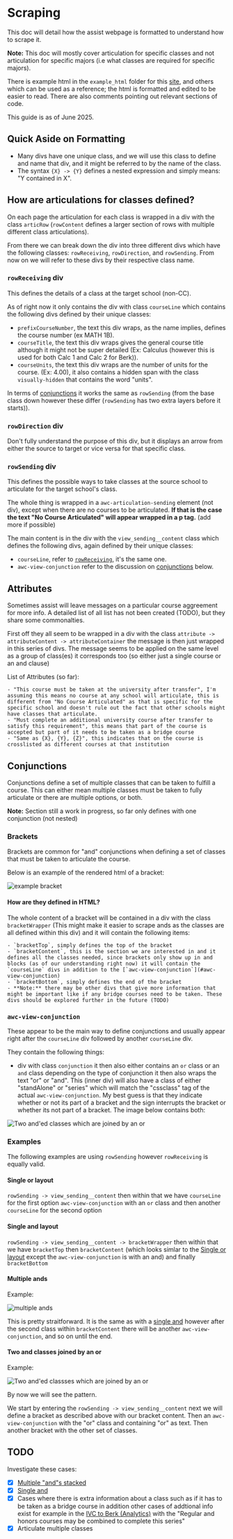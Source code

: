 # Scraping

This doc will detail how the assist webpage is formatted to understand how to scrape it.

**Note:** This doc will mostly cover articulation for specific classes and not articulation for specific majors (i.e what classes are required for specific majors).

There is example html in the `example_html` folder for this [site](https://assist.org/transfer/results?year=75&institution=79&agreement=124&agreementType=from&viewAgreementsOptions=true&view=agreement&viewBy=major&viewSendingAgreements=false&viewByKey=75%2F124%2Fto%2F79%2FMajor%2F23d79a84-d16c-4b58-7dee-08dcb87d5deb), and others which can be used as a reference; the html is formatted and edited to be easier to read. There are also comments pointing out relevant sections of code.

This guide is as of June 2025.

## Quick Aside on Formatting

- Many divs have one unique class, and we will use this class to define and name that div, and it might be referred to by the name of the class.
- The syntax `{X} -> {Y}` defines a nested expression and simply means: "Y contained in X".

## How are articulations for classes defined?

On each page the articulation for each class is wrapped in a div with the class `articRow` (`rowContent` defines a larger section of rows with multiple different class articulations).

From there we can break down the div into three different divs which have the following classes: `rowReceiving`, `rowDirection`, and `rowSending`. From now on we will refer to these divs by their respective class name.

### `rowReceiving` div

This defines the details of a class at the target school (non-CC).

As of right now it only contains the div with class `courseLine` which contains the following divs defined by their unique classes:

- `prefixCourseNumber`, the text this div wraps, as the name implies, defines the course number (ex MATH 1B).
- `courseTitle`, the text this div wraps gives the general course title although it might not be super detailed (Ex: Calculus (however this is used for both Calc 1 and Calc 2 for Berk)).
- `courseUnits`, the text this div wraps are the number of units for the course. (Ex: 4.00), it also contains a hidden span with the class `visually-hidden` that contains the word "units".

In terms of [conjunctions](#conjunctions) it works the same as `rowSending` (from the base class down however these differ (`rowSending` has two extra layers before it starts)).

### `rowDirection` div

Don't fully understand the purpose of this div, but it displays an arrow from either the source to target or vice versa for that specific class.

### `rowSending` div

This defines the possible ways to take classes at the source school to articulate for the target school's class.

The whole thing is wrapped in a `awc-articulation-sending` element (not div), except when there are no courses to be articulated. **If that is the case the text "No Course Articulated" will appear wrapped in a p tag.** (add more if possible)

The main content is in the div with the `view_sending__content` class which defines the following divs, again defined by their unique classes:

- `courseLine`, refer to [`rowReceiving`](#rowreceiving-div), it's the same one.
- `awc-view-conjunction` refer to the discussion on [conjunctions](#conjunctions) below.

## Attributes

Sometimes assist will leave messages on a particular course aggreement for more info. A detailed list of all list has not been created (TODO), but they share some commonalties.

First off they all seem to be wrapped in a div with the class `attribute -> attributeContent -> attributeContainer` the message is then just wrapped in this series of divs. The message seems to be applied on the same level as a group of class(es) it corresponds too (so either just a single course or an and clause)

List of Attributes (so far):

    - "This course must be taken at the university after transfer", I'm assuming this means no course at any school will articulate, this is different from "No Course Articulated" as that is specific for the specific school and doesn't rule out the fact that other schools might have classes that articulate.
    - "Must complete an additional university course after transfer to satisfy this requirement", this means that part of the course is accepted but part of it needs to be taken as a bridge course
    - "Same as {X}, {Y}, {Z}", this indicates that on the course is crosslisted as different courses at that institution

## Conjunctions

Conjunctions define a set of multiple classes that can be taken to fulfill a course. This can either mean multiple classes must be taken to fully articulate or there are multiple options, or both.

**Note:** Section still a work in progress, so far only defines with one conjunction (not nested)

### Brackets

Brackets are common for "and" conjunctions when defining a set of classes that must be taken to articulate the course.

Below is an example of the rendered html of a bracket:

![example bracket](images/bracket_example.png)

#### How are they defined in HTML?

The whole content of a bracket will be contained in a div with the class `bracketWrapper` (This might make it easier to scrape ands as the classes are all defined within this div) and it will contain the following items:

    - `bracketTop`, simply defines the top of the bracket
    - `bracketContent`, this is the section we are interested in and it defines all the classes needed, since brackets only show up in and blocks (as of our understanding right now) it will contain the `courseLine` divs in addition to the [`awc-view-conjunction`](#awc-view-conjunction)
    - `bracketBottom`, simply defines the end of the bracket
    - **Note:** there may be other divs that give more information that might be important like if any bridge courses need to be taken. These divs should be explored further in the future (TODO)

### `awc-view-conjunction`

These appear to be the main way to define conjunctions and usually appear right after the `courseLine` div followed by another `courseLine` div.

They contain the following things:

- div with class `conjunction` it then also either contains an `or` class or an `and` class depending on the type of conjunction it then also wraps the text "or" or "and". This (inner div) will also have a class of either "standAlone" or "series" which will match the "cssclass" tag of the actual `awc-view-conjunction`. My best guess is that they indicate whether or not its part of a bracket and the sign interrupts the bracket or whether its not part of a bracket. The image below contains both:

![Two and'ed classes which are joined by an or](images/one_or_with_two_ands.png)

### Examples

The following examples are using `rowSending` however `rowReceiving` is equally valid.

#### Single or layout

`rowSending -> view_sending__content` then within that we have `courseLine` for the first option `awc-view-conjunction` with an `or` class and then another `courseLine` for the second option

#### Single and layout

`rowSending -> view_sending__content -> bracketWrapper` then within that we have `bracketTop` then `bracketContent` (which looks simlar to the [Single or layout](#single-or-layout) except the `awc-view-conjunction` is with an and) and finally `bracketBottom`

#### Multiple ands

Example:

![multiple ands](images/multiple_ands.png)

This is pretty straitforward. It is the same as with a [single and](#single-and-layout) however after the second class within `bracketContent` there will be another `awc-view-conjunction`, and so on until the end.

#### Two and classes joined by an or

Example:

![Two and'ed classses which are joined by an or](images/one_or_with_two_ands.png)

By now we will see the pattern.

We start by entering the `rowSending -> view_sending__content` next we will define a bracket as described above with our bracket content. Then an `awc-view-conjunction` with the "or" class and containing "or" as text. Then another bracket with the other set of classes.

## TODO

Investigate these cases:

- [x] [Multiple "and"s stacked](https://assist.org/transfer/results?year=75&institution=79&agreement=105&agreementType=from&viewAgreementsOptions=true&view=agreement&viewBy=major&viewSendingAgreements=false&viewByKey=75%2F105%2Fto%2F79%2FMajor%2F3600bdbe-e56c-4bb8-7e00-08dcb87d5deb)
- [x] [Single and](https://assist.org/transfer/results?year=75&institution=79&agreement=121&agreementType=from&viewAgreementsOptions=true&view=agreement&viewBy=major&viewSendingAgreements=false&viewByKey=75%2F121%2Fto%2F79%2FMajor%2F6419da5a-b4fd-4922-7ddb-08dcb87d5deb)
- [x] Cases where there is extra information about a class such as if it has to be taken as a bridge course in addition other cases of addtional info exist for example in the [IVC to Berk (Analytics)](https://assist.org/transfer/results?year=75&institution=79&agreement=124&agreementType=from&viewAgreementsOptions=true&view=agreement&viewBy=major&viewSendingAgreements=false&viewByKey=75%2F124%2Fto%2F79%2FMajor%2F23d79a84-d16c-4b58-7dee-08dcb87d5deb) with the "Regular and honors courses may be combined to complete this series"
- [x] Articulate multiple classes
